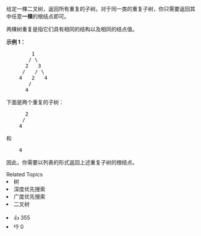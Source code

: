 <p>给定一棵二叉树，返回所有重复的子树。对于同一类的重复子树，你只需要返回其中任意<strong>一棵</strong>的根结点即可。</p>

<p>两棵树重复是指它们具有相同的结构以及相同的结点值。</p>

<p><strong>示例 1：</strong></p>

<pre>        1
       / \
      2   3
     /   / \
    4   2   4
       /
      4
</pre>

<p>下面是两个重复的子树：</p>

<pre>      2
     /
    4
</pre>

<p>和</p>

<pre>    4
</pre>

<p>因此，你需要以列表的形式返回上述重复子树的根结点。</p>
<div><div>Related Topics</div><div><li>树</li><li>深度优先搜索</li><li>广度优先搜索</li><li>二叉树</li></div></div><br><div><li>👍 355</li><li>👎 0</li></div>